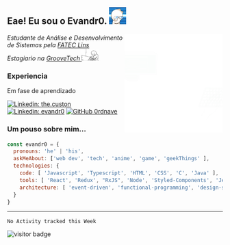 <h2> Eae! Eu sou o Evandr0. <img src="https://raw.githubusercontent.com/0rdnave/0rdnave/main/mr_onion.webp" width="40"></h2>
<img align='right' src="https://raw.githubusercontent.com/0rdnave/0rdnave/main/Code%20typing.gif" width="230">

<!--<a href="https://storyset.com/work">Work illustrations by Storyset</a>-->
<p><em>Estudante de Análise e Desenvolvimento de Sistemas pela <a href="http://www.fateclins.edu.br">FATEC Lins</a>
</br>Estagiario na  <a href="https://www.groovetech.com.br/">GrooveTech </a><img src="https://raw.githubusercontent.com/0rdnave/0rdnave/main/programming-crazy.gif" width="40"> 
</em></p>

### Experiencia 
<p>Em fase de aprendizado</p>

[![Linkedin: the.custon](https://img.shields.io/badge/-the.custon-ae4ee6?style=flat-square&logo=Instagram&logoColor=white&link=https://www.instagram.com/the.custon/)](https://www.linkedin.com/in/evandr0/)
[![Linkedin: evandr0](https://img.shields.io/badge/-evandr0-blue?style=flat-square&logo=Linkedin&logoColor=white&link=https://www.linkedin.com/in/evandr0/)](https://www.linkedin.com/in/evandr0/)
[![GitHub 0rdnave](https://img.shields.io/github/followers/0rdnave?label=follow&style=social)](https://github.com/0rdnave)


### Um pouso sobre mim...  

```javascript
const evandr0 = {
  pronouns: 'he' | 'his',
  askMeAbout: ['web dev', 'tech', 'anime', 'game', 'geekThings' ], 
  technologies: {
    code: [ 'Javascript', 'Typescript', 'HTML', 'CSS', 'C', 'Java' ],
    tools: [ 'React', 'Redux', "RxJS", 'Node', 'Styled-Components', 'Jest', 'Material-UI' ],
    architecture: [ 'event-driven', 'functional-programming', 'design-systemPattern' ]
  }  
}
```

---

<!--START_SECTION:waka-->
```text
No Activity tracked this Week
```
<!--END_SECTION:waka-->


![visitor badge](https://visitor-badge.glitch.me/badge?page_id=0rdnave.visitor-badge)
